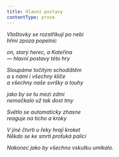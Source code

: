 ```yaml
---
title: Hlavní postavy
contentType: prose
---
```


_Vlaštovky se rozstřikují po nebi  
hřmí zpoza popelnic_

_on, starý herec, a Kateřina  
— hlavní postavy této hry_

_Stoupáme točitým schodištěm  
a s námi i všechny klíče  
a všechny naše svršky a touhy_

_jako by se tu mezi zdmi  
nemačkalo už tak dost tmy_

_Světlo se automaticky zhasne  
reaguje na ticho a kroky_

_V jiné čtvrti u řeky hrají kroket  
Někdo se ke smrti proťuká palicí_

_Nakonec jako by všechno vskutku umlkalo._
